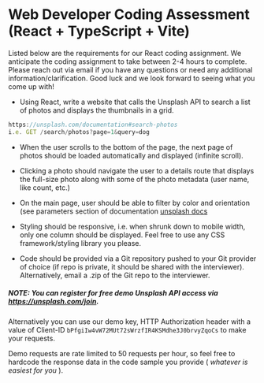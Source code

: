 
# Web Developer Coding Assessment (React + TypeScript + Vite)
Listed below are the requirements for our React coding assignment. We anticipate the coding assignment to take between 2-4 hours to complete. Please reach out via email if you have any
questions or need any additional information/clarification. Good luck and we look forward to
seeing what you come up with!
- Using React, write a website that calls the Unsplash API to search a list of photos and displays the thumbnails in a grid.

```js
https://unsplash.com/documentation#search-photos 
i.e. GET /search/photos?page=1&query=dog
```

- When the user scrolls to the bottom of the page, the next page of photos should be loaded automatically and displayed (infinite scroll).

- Clicking a photo should navigate the user to a details route that displays the full-size
photo along with some of the photo metadata (user name, like count, etc.)

- On the main page, user should be able to filter by color and orientation (see parameters section of documentation [unsplash docs](https://unsplash.com/documentation#parameters-16)

- Styling should be responsive, i.e. when shrunk down to mobile width, only one column should be displayed. Feel free to use any CSS framework/styling library you please.

- Code should be provided via a Git repository pushed to your Git provider of choice (if repo is private, it should be shared with the interviewer). Alternatively, email a .zip of the Git repo to the interviewer.

##### NOTE: You can register for free demo Unsplash API access via https://unsplash.com/join.

Alternatively you can use our demo key, HTTP Authorization header with a value of Client-ID ```bPfgiIw4vW72MUt72sWrzfIR4KSMdhe3J0brvyZqoCs``` to make your requests. 

Demo requests are rate limited to 50 requests per hour, so feel free to hardcode the response data in the code sample you provide ( _whatever is easiest for you_ ).